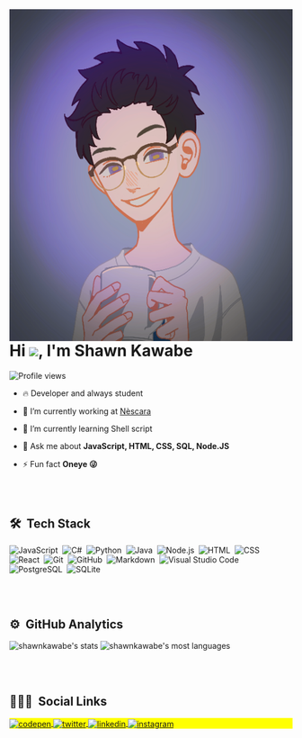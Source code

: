 
<img align="right" height="590em" src="https://raw.githubusercontent.com/shawnkawabe/shawnkawabe/main/readme.png"/>
<h1 align="left">Hi <img src="https://raw.githubusercontent.com/kaueMarques/kaueMarques/master/hi.gif" width="30px">, I'm Shawn Kawabe</h1>
<p align="left"> <img src="https://komarev.com/ghpvc/?username=shawnkawabe&color=yellow" alt="Profile views" /> </p>

- 🔥 Developer and always student 

- 🔭 I’m currently working at [Nèscara](https://www.nescara.com/site/)

- 🌱 I’m currently learning Shell script

- 💬 Ask me about **JavaScript, HTML, CSS, SQL, Node.JS**

- ⚡ Fun fact **Oneye 😜**

<br><br>

## 🛠 &nbsp;Tech Stack

![JavaScript](https://img.shields.io/badge/-JavaScript-05122A?style=flat&logo=javascript)&nbsp;
![C#](https://img.shields.io/badge/-CSharp-05122A?style=flat&logo=csharp)&nbsp;
![Python](https://img.shields.io/badge/-Python-05122A?style=flat&logo=python)&nbsp;
![Java](https://img.shields.io/badge/-Java-05122A?style=flat&logo=java)&nbsp;
![Node.js](https://img.shields.io/badge/-Node.js-05122A?style=flat&logo=node.js)&nbsp;
![HTML](https://img.shields.io/badge/-HTML-05122A?style=flat&logo=HTML5)&nbsp;
![CSS](https://img.shields.io/badge/-CSS-05122A?style=flat&logo=CSS3&logoColor=1572B6)&nbsp;
![React](https://img.shields.io/badge/-React-05122A?style=flat&logo=react)&nbsp;
![Git](https://img.shields.io/badge/-Git-05122A?style=flat&logo=git)&nbsp;
![GitHub](https://img.shields.io/badge/-GitHub-05122A?style=flat&logo=github)&nbsp;
![Markdown](https://img.shields.io/badge/-Markdown-05122A?style=flat&logo=markdown)&nbsp;
![Visual Studio Code](https://img.shields.io/badge/-Visual%20Studio%20Code-05122A?style=flat&logo=visual-studio-code&logoColor=007ACC)&nbsp;
![PostgreSQL](https://img.shields.io/badge/-PostgreSQL-05122A?style=flat&logo=postgresql)&nbsp;
![SQLite](https://img.shields.io/badge/-SQLite-05122A?style=flat&logo=sqlite)&nbsp;


<br><br>

## ⚙️ &nbsp;GitHub Analytics

<p align="left">
<img width="530em" src="https://github-readme-stats.vercel.app/api?username=shawnkawabe&show_icons=true&theme=vision-friendly-dark" alt="shawnkawabe's stats"/>
<img width="530em" src="https://github-readme-stats.vercel.app/api/top-langs/?username=shawnkawabe&layout=compact&theme=vision-friendly-dark" alt="shawnkawabe's most languages"/>
</p>

<br><br>

## 👨🏽‍🦲 &nbsp;Social Links

<p align="left" style="background:yellow">
<a href="https://codepen.io/shawnkawabe" target="_blank">
  <img align="center" src="https://img.shields.io/badge/-shawnkawabe-05122A?style=flat&logo=codepen" alt="codepen"/>
</a>
<a href="https://twitter.com/shawnkawabe" target="_blank">
  <img align="center" src="https://img.shields.io/badge/-shawnkawabe-05122A?style=flat&logo=twitter" alt="twitter"/>  
</a>
<a href="https://linkedin.com/in/shawn-gonçalves-kawabe-245a0118a" target="_blank">
  <img align="center" src="https://img.shields.io/badge/-shawnkawabe-05122A?style=flat&logo=linkedin" alt="linkedin"/>
</a>
<a href="https://instagram.com/shawnkawabe" target="_blank">
 <img align="center" src="https://img.shields.io/badge/-shawnkawabe-05122A?style=flat&logo=instagram" alt="instagram"/>
</a>
</p>

<!--
**shawnkawabe/shawnkawabe** is a ✨ _special_ ✨ repository because its `README.md` (this file) appears on your GitHub profile.

Here are some ideas to get you started:

- 🔭 I’m currently working on ...
- 🌱 I’m currently learning ...
- 👯 I’m looking to collaborate on ...
- 🤔 I’m looking for help with ...
- 💬 Ask me about ...
- 📫 How to reach me: ...
- 😄 Pronouns: ...
- ⚡ Fun fact: ...
-->
